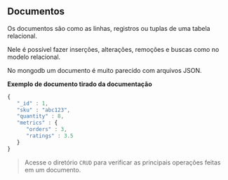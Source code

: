 ## Documentos
  
Os documentos são como as linhas, registros ou tuplas de uma tabela relacional.  

Nele é possível fazer inserções, alterações, remoções e buscas como no 
modelo relacional.  

No mongodb um documento é muito parecido com arquivos JSON.  

**Exemplo de documento tirado da documentação**
  
```js
{
   "_id" : 1,
   "sku" : "abc123",
   "quantity" : 8,
   "metrics" : {
      "orders" : 3,
      "ratings" : 3.5
   }
}
```
  
> Acesse o diretório `CRUD` para verificar as principais operações feitas em um documento.